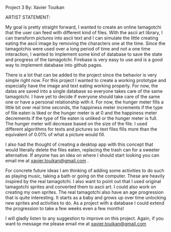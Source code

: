 Project 3
By: Xavier Touikan

ARTIST STATEMENT:

My goal is pretty straight forward, I wanted to create an online tamagotchi that the user can feed with different kind of files. With the ascii art library, I can transform pictures into ascii text and I can simulate the little creating eating the ascii image by removing the characters one at the time. Since the tamagotchis were used over a long period of time and not a one time interaction, I wanted to implement some kind of database to save the state and progress of the tamagotchi. Firebase is very easy to use and is a good way to implement database into github pages. 

There is a lot that can be added to the project since the behavior is very simple right now. For this project I wanted to create a working prototype and especially have the image and text eating working properly. For now, the datas are saved into a single database so everyone takes care of the same tamagotchi. I have yet to decide if everyone should take care of the same one or have a personal relationship with it. For now, the hunger meter fills a little bit over real time seconds, the happiness meter increments if the type of file eaten is liked or the hunger meter is at 0 and the happiness meter decrements if the type of file eaten is unliked or the hunger meter is full. The hunger meter will decrease based on the size of the file. I used different algorithms for texts and pictures so text files fills more than the equivalent of 0.01% of what a picture would fill. 

I also had the thought of creating a desktop app with this concept that would literally delete the files eaten, replacing the trash can for a sweeter alternative. If anyone has an idea on where I should start looking you can email me at xavier.touikan@gmail.com .

For concrete future ideas I am thinking of adding some activities to do such as playing music, taking a bath or going on the computer. These are heavily inspired by the real tamagotchi. I also want to point out that I used original tamagotchi sprites and converted them to ascii art. I could also work on creating my own sprites. The real tamagotchi also have an age progression that is quite interesting. It starts as a baby and grows up over time unlocking new sprites and activities to do. As a project with a database I could extend the progression to take a few weeks even a few months! 

I will gladly listen to any suggestion to improve on this project. Again, if you want to message me please email me at xavier.touikan@gmail.com





